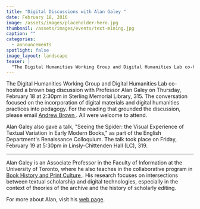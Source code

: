 ```yaml
---
title: "Digital Discussions with Alan Galey "
date: February 18, 2016
image: /assets/images/placeholder-hero.jpg
thumbnail: /assets/images/events/text-mining.jpg
caption: ""
categories: 
  - announcements
spotlight: false 
image_layout: landscape
teaser: |
  "The Digital Humanities Working Group and Digital Humanities Lab co-hosted a brown bag discussion with Professor Alan Galey on Thursday, February 18 at 2:30pm in Sterling Memorial Library, 315. The..."
---
```



The Digital Humanities Working Group and Digital Humanities Lab co-hosted a brown bag discussion with Professor Alan Galey on Thursday, February 18 at 2:30pm in Sterling Memorial Library, 315. The conversation focused on the incorporation of digital materials and digital humanities practices into pedagogy. For the reading that grounded the discussion, please email <a href="mailto:andrew.s.brown@yale.edu"> Andrew Brown </a>. All were welcome to attend.
   
Alan Galey also gave a talk, "Seeing the Spider: the Visual Experience of Textual Variation in Early Modern Books," as part of the English Department's Renaissance Colloquium. The talk took place on Friday, February 19 at 5:30pm in Linsly-Chittenden Hall (LC), 319.
    
---
   
Alan Galey is an Associate Professor in the Faculty of Information at the University of Toronto, where he also teaches in the collaborative program in <a href="http://bookhistory.fis.utoronto.ca/" target="_blank"> Book History and Print Culture </a>. His research focuses on intersections between textual scholarship and digital technologies, especially in the context of theories of the archive and the history of scholarly editing.
   
For more about Alan, visit his <a href="http://individual.utoronto.ca/alangaley/" target="_blank"> web page</a>.